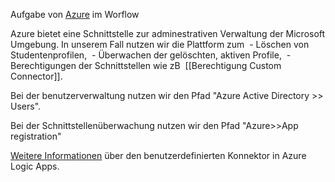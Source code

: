 Aufgabe von [Azure](https://portal.azure.com/) im Worflow 

Azure bietet eine Schnittstelle zur adminestrativen Verwaltung der Microsoft Umgebung. In unserem Fall nutzen wir die Plattform zum 
	-   Löschen von Studentenprofilen, 
	-   Überwachen der gelöschten, aktiven Profile, 
	-   Berechtigungen der Schnittstellen wie zB  [[Berechtigung Custom Connector]].

Bei der benutzerverwaltung nutzen wir den Pfad
	"Azure Active Directory >> Users".

Bei der Schnittstellenüberwachung nutzen wir den Pfad
	"Azure>>App registration"

[Weitere Informationen](https://docs.microsoft.com/de-de/connectors/custom-connectors/create-logic-apps-connector) über den benutzerdefinierten Konnektor in Azure Logic Apps.